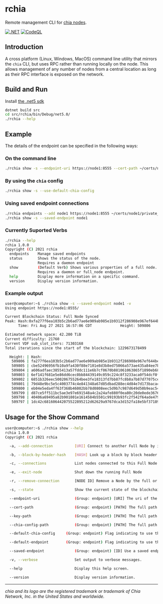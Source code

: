 # rchia

Remote management CLI for [chia nodes](https://github.com/Chia-Network/chia-blockchain).

[![.NET](https://github.com/dkackman/rchia/actions/workflows/dotnet.yml/badge.svg)](https://github.com/dkackman/rchia/actions/workflows/dotnet.yml)
[![CodeQL](https://github.com/dkackman/rchia/actions/workflows/codeql-analysis.yml/badge.svg)](https://github.com/dkackman/rchia/actions/workflows/codeql-analysis.yml)

## Introduction

A cross platform (Linux, Windows, MacOS) command line utility that mirrors the `chia` CLI, but uses RPC rather than running locally on the node. This allows management of any number of nodes from a central location as long as their RPC interface is exposed on the network.

## Build and Run

Install [the .net5 sdk](https://dotnet.microsoft.com/download)

```bash
dotnet build src
cd src/rchia/bin/Debug/net5.0/
./rchia --help
```

## Example

The details of the endpoint can be specified in the following ways:

### On the command line

```bash
./rchia show -s --endpoint-uri https://node1:8555 --cert-path ~/certs/node1/private_full_node.crt --key-path ~/certs/node1/private_full_node.key
```

### By using the `chia` config

```bash
./rchia show -s --use-default-chia-config
```

### Using saved endpoint connections

```bash
./rchia endpoints --add node1 https://node1:8555 ~/certs/node1/private_full_node.crt ~/certs/node1/private_full_node.key
./rchia show -s --saved-endpoint node1
```

### Currently Suported Verbs

```bash
./rchia --help
rchia 1.0.0
Copyright (C) 2021 rchia
  endpoints    Manage saved endpoints
  status       Shows the status of the node.
               Requires a daemon endpoint
  show         (Default Verb) Shows various properties of a full node.
               Requires a daemon or full_node endpoint.
  help         Display more information on a specific command.
  version      Display version information.     
```

### Example output

```bash
user@computer:~$ ./rchia show -s --saved-endpoint node1 -v
Using endpoint https://node1:8555/ 

Current Blockchain Status: Full Node Synced
Peak: Hash:0xfa277f6ea103b5c2b6ad77ae6e909ab985e1b9312f286908e967ef644beec432
      Time: Fri Aug 27 2021 16:57:06 CDT             Height: 509806

Estimated network space: 42.200 TiB
Current difficulty: 21760
Current VDF sub_slot_iters: 71303168
Total iterations since the start of the blockchain: 1229673178499

  Height: | Hash:
   509806 | fa277f6ea103b5c2b6ad77ae6e909ab985e1b9312f286908e967ef644beec432
   509805 | cbe52496956fb10a9fa430f88e7101e8d3b8ed75066a573ae435a84ee7baa817
   509804 | a606adfaec3855413a57fddc111e6b7cf0670b881061063865f1890eb6825be8
   509803 | 6ef141f681e5e86dd6cec0bb84439149c059c224c8f3233aca0f54dcf0f029ea
   509802 | 6851b326eec500206755264bee3fe18313fd7bb87fc8b8a7b87d77075ce13a24
   509801 | 79d48e9bc5e5c4003774c4e841348a67d85dbad288ec4d84e7d173bacac96f81
   509800 | eb04e5eda4ff63f368b46002bb78d0808eec5d9b7c987d649d50b9eac547b36a
   509799 | d87ce5ff511bc5ae3e97e691548a4c2a24afe880f0ea80c20de0ede3676623d9
   509798 | 40406a69495a82b901801e1614584b5501c99193b93fc2f542f64ade4797482f
   509797 | 1dc42c681606442075522895212d62629a9767dca3d152fa18e5bf37189c76d0
```

## Usage for the Show Command
```bash
user@computer:~$ ./rchia show --help
rchia 1.0.0
Copyright (C) 2021 rchia

  -a, --add-connection          [URI] Connect to another Full Node by ip:port

  -b, --block-by-header-hash    [HASH] Look up a block by block header hash

  -c, --connections             List nodes connected to this Full Node

  -e, --exit-node               Shut down the running Full Node

  -r, --remove-connection       [NODE ID] Remove a Node by the full or first 8 characters of NodeID

  -s, --state                   Show the current state of the blockchain

  --endpoint-uri                (Group: endpoint) [URI] The uri of the rpc endpoint, including the proper port and wss/https scheme prefix

  --cert-path                   (Group: endpoint) [PATH] The full path to the .crt file to use for authentication

  --key-path                    (Group: endpoint) [PATH] The full path to the .key file to use for authentication

  --chia-config-path            (Group: endpoint) [PATH] The full path to a chia config yaml file for endpoints

  --default-chia-config     (Group: endpoint) Flag indicating to use the default chia config for endpoints

  --default-endpoint        (Group: endpoint) Flag indicating to use the default saved endpoint

  --saved-endpoint              (Group: endpoint) [ID] Use a saved endpoint

  -v, --verbose                 Set output to verbose messages.

  --help                        Display this help screen.

  --version                     Display version information.
```
___

_chia and its logo are the registered trademark or trademark of Chia Network, Inc. in the United States and worldwide._
